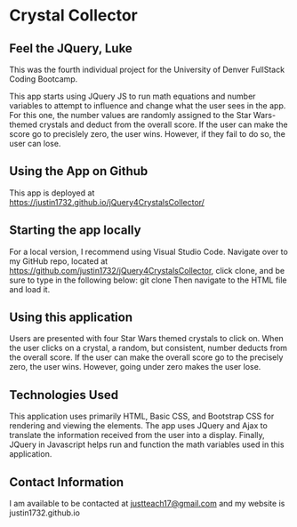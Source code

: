 # Crystal Collector
## Feel the JQuery, Luke

This was the fourth individual project for the University of Denver FullStack Coding Bootcamp.

This app starts using JQuery JS to run math equations and number variables to attempt to influence and change what the user sees in the app. For this one, the number values are randomly assigned to the Star Wars-themed crystals and deduct from the overall score. If the user can make the score go to precislely zero, the user wins. However, if they fail to do so, the user can lose.

## Using the App on Github
This app is deployed at https://justin1732.github.io/jQuery4CrystalsCollector/

## Starting the app locally

For a local version, I recommend using Visual Studio Code. Navigate over to my GitHub repo, located at https://github.com/justin1732/jQuery4CrystalsCollector, click clone, and be sure to type in the following below:
git clone
Then navigate to the HTML file and load it.

## Using this application

Users are presented with four Star Wars themed crystals to click on. When the user clicks on a crystal, a random, but consistent, number deducts from the overall score. If the user can make the overall score go to the precisely zero, the user wins. However, going under zero makes the user lose.

## Technologies Used

This application uses primarily HTML, Basic CSS, and Bootstrap CSS for rendering and viewing the elements. The app uses JQuery and Ajax to translate the information received from the user into a display. Finally, JQuery in Javascript helps run and function the math variables used in this application.

## Contact Information
I am available to be contacted at justteach17@gmail.com and my website is justin1732.github.io 
